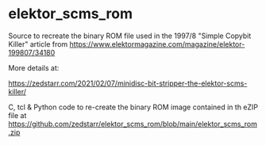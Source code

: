 # elektor_scms_rom
Source to recreate the binary ROM file used in the 1997/8 "Simple Copybit Killer" article from https://www.elektormagazine.com/magazine/elektor-199807/34180

More details at:

https://zedstarr.com/2021/02/07/minidisc-bit-stripper-the-elektor-scms-killer/

C, tcl & Python code to re-create the binary ROM image contained in th eZIP file at https://github.com/zedstarr/elektor_scms_rom/blob/main/elektor_scms_rom.zip
